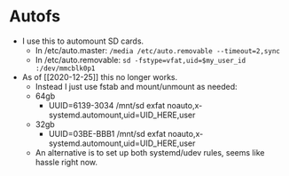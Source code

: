 # Autofs

- I use this to automount SD cards.
  - In /etc/auto.master: ```/media /etc/auto.removable --timeout=2,sync```
  - In /etc/auto.removable: ```sd -fstype=vfat,uid=$my_user_id :/dev/mmcblk0p1```
- As of [[2020-12-25]] this no longer works.
  - Instead I just use fstab and mount/unmount as needed:
  - 64gb
    - UUID=6139-3034 /mnt/sd   exfat noauto,x-systemd.automount,uid=UID_HERE,user
  - 32gb
    - UUID=03BE-BBB1 /mnt/sd   exfat noauto,x-systemd.automount,uid=UID_HERE,user
  - An alternative is to set up both systemd/udev rules, seems like hassle right now.


